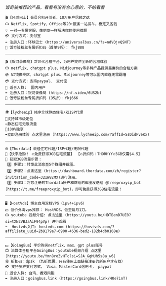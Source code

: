 *饭奇骏推荐的产品，看看有没有合心意的，不妨看看*  

    🎬【环球巴士】会员合租开创者，10万用户信赖之选
    📺 Netflix、Spotify、Office等20+服务一站拼车，稳定又省钱
    💡 一对一专属客服，像朋友一样解决你的使用难题
    💳 支付方式：支付宝
    ➡️ 注册入口：环球巴士 (https://universalbus.cn/?s=ndVQjvQSNT)
    🎁 饭奇骏粉丝专属折扣码（首单9折）： fkj888

-------------

    🎬【银河录像局】次世代合租平台，为用户提供全新的合租体验
    📺 netflix、chatgpt plus、Midjourney等多种产品提供最廉价的合租方案
    💿 AI镜像专区，chatgpt plus、Midjourney等可以国内直连无需翻墙
    💳 支付方式：支持paypal、 支付宝
    👥 适合人群:  国内用户
    ➡️ 注册入口：银河录像局 (https://nf.video/6US2b)
    🎁 饭奇骏粉丝专属折扣码 (95折)：fkj666
--------------     

    🌍【lycheeip】纯净全球静态住宅/双ISP代理
    📍支持城市级定位
    ♾️静态住宅无限流量
    🔰100%独享
    ➡️立即注册体验 点这里注册 (https://www.lycheeip.com/?affId=SsDidFveKx)
---------------

    🌐【Thordata】最佳住宅代理/ISP代理/无限代理
    📢【快来抢购！ 🔥免费获得3GB住宅流量】 【🔥折扣码：THORHYY🔥5GB仅需$4.5】
    📝 获取3GB流量步骤：
     1️⃣ 步骤1：转发此消息至5个群组并截图。
     2️⃣ 步骤2：点击这里 (https://dashboard.thordata.com/zh/register?invitation_code=32IW82MX)进行注册。
     3️⃣ 步骤3：将您注册的Thordata帐户和群组的截图发送给 @freeproxyip_bot (https://t.me/freeproxyip_bot)，即可免费获得3GB住宅流量！
--------------

    🖥【HostVds】博主自用双栈VPS（ipv4+ipv6）
    💵 低价外海vps推荐： HostVDS，低至每月1刀。 
    📺 youtube 视频介绍: 点击这里 (https://youtu.be/HDTBenD7UE0?si=tXN2VBJaAiF94pVp) 进行观看
    ➡️  Hostvds入口: hostvds.com (https://hostvds.com/?affiliate_uuid=2b9179a7-6900-4636-bed2-182b4db0168e)  
-------------

    💵【GoingBus】半价购买netflix、max、gpt plus账号
    📺 流媒体合租平台GoingBus：youtube视频介绍 点这里 (https://youtu.be/Ymn8roZvHTc?si=SJA_GgMUh5s8a_w6)
    ㊙️ 折扣码：dpsk （九折优惠，只有使用上面链接注册的新用户才有效）
    💳 支持多种支付方式， Visa、MasterCard信用卡， paypal  
    👥 适合人群: 台湾、香港同胞
    ➡️ 注册入口：goingbus.link (https://goingbus.link/40e7inT)

